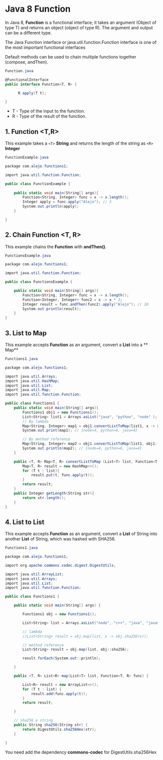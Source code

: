 # Java 8 Function #

In Java 8, **Function** is a functional interface; it takes an argument (Object of type T) and returns an object (object of type R). The argument and output can be a different type.

The Java Function interface or java.util.function.Function interface is one of the most important functional interfaces

Default methods can be used to chain multiple functions together (compose, andThen).

```cs
Function.java

@FunctionalInterface
public interface Function<T, R> {

      R apply(T t);

}
```


* T - Type of the input to the function.
* R - Type of the result of the function.

## 1. Function <T,R>

This example takes a  ```<T>``` **String** and returns the length of the string as ```<R>``` **Integer**

```cs
FunctionExample.java

package com.alejo.functions1;

import java.util.function.Function;

public class FunctionExample {
    
    public static void main(String[] args){
        Function<String, Integer> func = x -> x.length();
        Integer apply = func.apply("Alejo"); // 5 
        System.out.println(apply);
    }

}

```

## 2. Chain Function <T, R>

This example chains the **Function** with **andThen()**.

```cs
FunctionsExample.java

package com.alejo.functions1;

import java.util.function.Function;

public class FunctionsExample {

    public static void main(String[] args){
        Function<String, Integer> func = x -> x.length();
        Function<Integer, Integer> func2 = x -> x * 2;
        Integer result = func.andThen(func2).apply("Alejo"); // 10
        System.out.println(result);
    }
}

```

## 3. List to Map

This example accepts **Function** as an argument, convert a **List** into a ** Map**

```cs
Functions1.java

package com.alejo.functions1;

import java.util.Arrays;
import java.util.HashMap;
import java.util.List;
import java.util.Map;
import java.util.function.Function;

public class Functions1 {
    public static void main(String[] args){
        Functions1 obj1 = new Functions1();
        List<String> list1 = Arrays.asList("java", "python", "node" );
        // By lambda
        Map<String, Integer> map1 = obj1.convertListToMap(list1, x -> x.length());
        System.out.print(map1); // {node=4, python=6, java=4}

        // By method reference
        Map<String, Integer> map2 = obj1.convertListToMap(list1, obj1::getLength);
        System.out.println(map2); // {node=4, python=6, java=4}
    }

    public <T, R> Map<T, R> convertListToMap (List<T> list, Function<T,R> func){
        Map<T, R> result = new HashMap<>();
        for (T t : list){
            result.put(t, func.apply(t));
        }
        return result;
    }
    public Integer getLength(String str){
        return str.length();
    }
}
```

## 4. List to List

This example accepts **Function** as an argument, convert a **List** of String into another **List** of String, which was hashed with SHA256.

```cs
Functions1.java

package com.alejo.functions1;

import org.apache.commons.codec.digest.DigestUtils;

import java.util.ArrayList;
import java.util.Arrays;
import java.util.List;
import java.util.function.Function;

public class Functions1 {

    public static void main(String[] args) {

        Functions1 obj = new Functions1();

        List<String> list = Arrays.asList("node", "c++", "java", "javascript");

        // lambda
        //List<String> result = obj.map(list, x -> obj.sha256(x));

        // method reference
        List<String> result = obj.map(list, obj::sha256);

        result.forEach(System.out::println);

    }

    public <T, R> List<R> map(List<T> list, Function<T, R> func) {

        List<R> result = new ArrayList<>();
        for (T t : list) {
            result.add(func.apply(t));
        }
        return result;

    }

    // sha256 a string
    public String sha256(String str) {
        return DigestUtils.sha256Hex(str);
    }

}
```

You need add the dependency **commons-codec** for DigestUtils.sha256Hex
